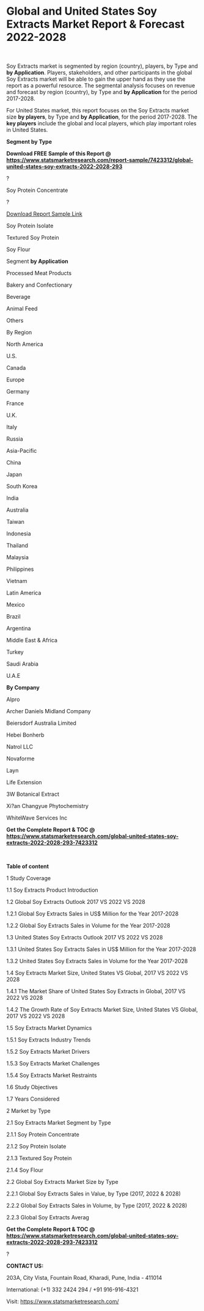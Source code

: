 <h1>Global and United States Soy Extracts Market Report & Forecast 2022-2028</h1><br/><p>Soy Extracts market is segmented by region (country), players, by Type and <strong>by Application</strong>. Players, stakeholders, and other participants in the global Soy Extracts market will be able to gain the upper hand as they use the report as a powerful resource. The segmental analysis focuses on revenue and forecast by region (country), by Type and <strong>by Application</strong> for the period 2017-2028.</p>
 
 
 
 <p>For United States market, this report focuses on the Soy Extracts market size <strong>by players</strong>, by Type and <strong>by Application</strong>, for the period 2017-2028. The <strong>key players</strong> include the global and local players, which play important roles in United States.</p>
 
 
 
 <p><strong>Segment by Type</strong></p>
 
 
 
 <div><b>Download FREE Sample of this Report @ <a href="https://www.statsmarketresearch.com/download-free-sample/7423312/global-united-states-soy-extracts-2022-2028-293">https://www.statsmarketresearch.com/report-sample/7423312/global-united-states-soy-extracts-2022-2028-293</a></b></div>
 
 
 
 <p>? </p>
 
 
 
 <p>Soy Protein Concentrate</p>
 
 
 
 <p>? </p>
 
 
 
 <p><a href="https://www.statsmarketresearch.com/download-free-sample/7423312/global-united-states-soy-extracts-2022-2028-293">Download Report Sample Link</a></p>
 
 
 
 <p>Soy Protein Isolate</p>
 
 
 
 <p>Textured Soy Protein</p>
 
 
 
 <p>Soy Flour</p>
 
 
 
 <p>Segment <strong>by Application</strong></p>
 
 
 
 <p>Processed Meat Products</p>
 
 
 
 <p>Bakery and Confectionary</p>
 
 
 
 <p>Beverage</p>
 
 
 
 <p>Animal Feed</p>
 
 
 
 <p>Others</p>
 
 
 
 <p>By Region</p>
 
 
 
 <p>North America</p>
 
 
 
 <p>U.S.</p>
 
 
 
 <p>Canada</p>
 
 
 
 <p>Europe</p>
 
 
 
 <p>Germany</p>
 
 
 
 <p>France</p>
 
 
 
 <p>U.K.</p>
 
 
 
 <p>Italy</p>
 
 
 
 <p>Russia</p>
 
 
 
 <p>Asia-Pacific</p>
 
 
 
 <p>China</p>
 
 
 
 <p>Japan</p>
 
 
 
 <p>South Korea</p>
 
 
 
 <p>India</p>
 
 
 
 <p>Australia</p>
 
 
 
 <p>Taiwan</p>
 
 
 
 <p>Indonesia</p>
 
 
 
 <p>Thailand</p>
 
 
 
 <p>Malaysia</p>
 
 
 
 <p>Philippines</p>
 
 
 
 <p>Vietnam</p>
 
 
 
 <p>Latin America</p>
 
 
 
 <p>Mexico</p>
 
 
 
 <p>Brazil</p>
 
 
 
 <p>Argentina</p>
 
 
 
 <p>Middle East & Africa</p>
 
 
 
 <p>Turkey</p>
 
 
 
 <p>Saudi Arabia</p>
 
 
 
 <p>U.A.E</p>
 
 
 
 <p><strong>By Company</strong></p>
 
 
 
 <p>Alpro</p>
 
 
 
 <p>Archer Daniels Midland Company</p>
 
 
 
 <p>Beiersdorf Australia Limited</p>
 
 
 
 <p>Hebei Bonherb</p>
 
 
 
 <p>Natrol LLC</p>
 
 
 
 <p>Novaforme</p>
 
 
 
 <p>Layn</p>
 
 
 
 <p>Life Extension</p>
 
 
 
 <p>3W Botanical Extract</p>
 
 
 
 <p>Xi?an Changyue Phytochemistry</p>
 
 
 
 <p>WhiteWave Services Inc</p>
 
 
 
 <div><b>Get the Complete Report & TOC @ <a href="https://www.statsmarketresearch.com/global-united-states-soy-extracts-2022-2028-293-7423312">https://www.statsmarketresearch.com/global-united-states-soy-extracts-2022-2028-293-7423312</a></b></div>
 
 
 
 <p><br />
 
 <b>Table of content</b></p>
 
 
 
 <p>1 Study Coverage<br />
 
 1.1 Soy Extracts Product Introduction<br />
 
 1.2 Global Soy Extracts Outlook 2017 VS 2022 VS 2028<br />
 
 1.2.1 Global Soy Extracts Sales in US$ Million for the Year 2017-2028<br />
 
 1.2.2 Global Soy Extracts Sales in Volume for the Year 2017-2028<br />
 
 1.3 United States Soy Extracts Outlook 2017 VS 2022 VS 2028<br />
 
 1.3.1 United States Soy Extracts Sales in US$ Million for the Year 2017-2028<br />
 
 1.3.2 United States Soy Extracts Sales in Volume for the Year 2017-2028<br />
 
 1.4 Soy Extracts Market Size, United States VS Global, 2017 VS 2022 VS 2028<br />
 
 1.4.1 The Market Share of United States Soy Extracts in Global, 2017 VS 2022 VS 2028<br />
 
 1.4.2 The Growth Rate of Soy Extracts Market Size, United States VS Global, 2017 VS 2022 VS 2028<br />
 
 1.5 Soy Extracts Market Dynamics<br />
 
 1.5.1 Soy Extracts Industry Trends<br />
 
 1.5.2 Soy Extracts Market Drivers<br />
 
 1.5.3 Soy Extracts Market Challenges<br />
 
 1.5.4 Soy Extracts Market Restraints<br />
 
 1.6 Study Objectives<br />
 
 1.7 Years Considered<br />
 
 2 Market by Type<br />
 
 2.1 Soy Extracts Market Segment by Type<br />
 
 2.1.1 Soy Protein Concentrate<br />
 
 2.1.2 Soy Protein Isolate<br />
 
 2.1.3 Textured Soy Protein<br />
 
 2.1.4 Soy Flour<br />
 
 2.2 Global Soy Extracts Market Size by Type<br />
 
 2.2.1 Global Soy Extracts Sales in Value, by Type (2017, 2022 & 2028)<br />
 
 2.2.2 Global Soy Extracts Sales in Volume, by Type (2017, 2022 & 2028)<br />
 
 2.2.3 Global Soy Extracts Averag</p>
 
 
 
 <div><b>Get the Complete Report & TOC @ <a href="https://www.statsmarketresearch.com/global-united-states-soy-extracts-2022-2028-293-7423312">https://www.statsmarketresearch.com/global-united-states-soy-extracts-2022-2028-293-7423312</a></b></div>
 
 
 
 <p>? </p>
 
 
 
 <p><b>CONTACT US:</b><br />
 
 203A, City Vista, Fountain Road, Kharadi, Pune, India - 411014<br />
 
 International: (+1) 332 2424 294 / +91 916-916-4321<br />
 
 Visit: <a href="https://www.statsmarketresearch.com/">https://www.statsmarketresearch.com/</a></p>